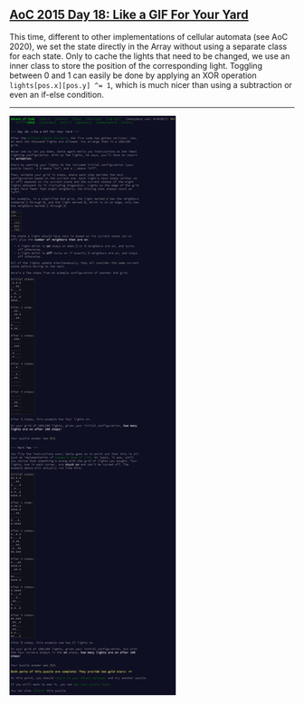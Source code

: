## [AoC 2015 Day 18: Like a GIF For Your Yard](https://adventofcode.com/2015/day/18)

This time, different to other implementations of cellular automata (see AoC 2020), we set the state directly in the Array without using a separate class for each state. Only to cache the lights that need to be changed, we use an inner class to store the position of the corresponding light. Toggling between 0 and 1 can easily be done by applying an XOR operation `lights[pos.x][pos.y] ^= 1`, which is much nicer than using a subtraction or even an if-else condition.

---

![AoC 2015 Day 18](day18--Like_a_GIF_For_Your_Yard.png?raw=true)
